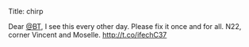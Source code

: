 Title: chirp

Dear <a href="http://twitter.com/BT">@BT</a>, I see this every other day. Please fix it once and for all. N22, corner Vincent and Moselle. <a href="http://t.co/ifechC37">http://t.co/ifechC37</a>
